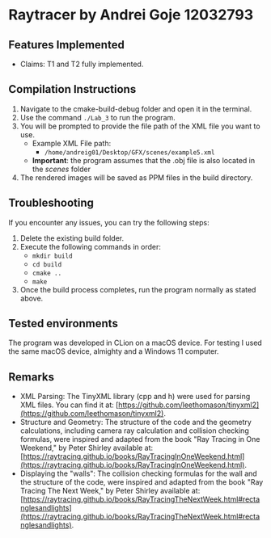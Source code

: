 # Raytracer by Andrei Goje 12032793

## Features Implemented
- Claims: T1 and T2 fully implemented.

## Compilation Instructions
1. Navigate to the cmake-build-debug folder and open it in the terminal.
2. Use the command `./Lab_3` to run the program.
3. You will be prompted to provide the file path of the XML file you want to use.
    - Example XML File path:
        - `/home/andreig01/Desktop/GFX/scenes/example5.xml`
    - **Important**: the program assumes that the .obj file is also located in the *scenes* folder
4. The rendered images will be saved as PPM files in the build directory.

## Troubleshooting
If you encounter any issues, you can try the following steps:

1. Delete the existing build folder.
2. Execute the following commands in order:
    - `mkdir build`
    - `cd build`
    - `cmake ..`
    - `make`
3. Once the build process completes, run the program normally as stated above.

## Tested environments
The program was developed in CLion on a macOS device. For testing I used the same macOS device, almighty and a Windows 11 computer.  


## Remarks
- XML Parsing: The TinyXML library (cpp and h) were used for parsing XML files. You can find it at: [https://github.com/leethomason/tinyxml2](https://github.com/leethomason/tinyxml2).
- Structure and Geometry: The structure of the code and the geometry calculations, including camera ray calculation and collision checking formulas, were inspired and adapted from the book "Ray Tracing in One Weekend," by Peter Shirley available at: [https://raytracing.github.io/books/RayTracingInOneWeekend.html](https://raytracing.github.io/books/RayTracingInOneWeekend.html).
- Displaying the "walls":  The collision checking formulas for the wall and the structure of the code, were inspired and adapted from the book "Ray Tracing The Next Week," by Peter Shirley available at: [https://raytracing.github.io/books/RayTracingTheNextWeek.html#rectanglesandlights](https://raytracing.github.io/books/RayTracingTheNextWeek.html#rectanglesandlights).
